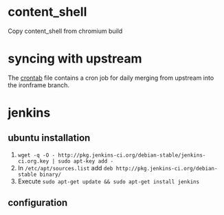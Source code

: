 # content_shell
Copy content_shell from chromium build

# syncing with upstream
The [crontab](crontab) file contains a cron job for daily merging from upstream into the ironframe branch.

# jenkins

## ubuntu installation
1. `wget -q -O - http://pkg.jenkins-ci.org/debian-stable/jenkins-ci.org.key | sudo apt-key add -`
2. In `/etc/apt/sources.list` add `deb http://pkg.jenkins-ci.org/debian-stable binary/`
3. Execute `sudo apt-get update && sudo apt-get install jenkins`

## configuration


